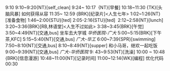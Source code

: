 
9:10
9:10~9:20{NT}[self_clean]
9:24~ 10:17  {NT}[早餐]
10:18~11:30 {TK}[头脑风暴] 如何获得从容
11:35~ 12:59 {BRK}[纪录片]<人生七年>
1:02~1:26{NT}[准备食物]
1:46~2:00{STU}[ted]
2:05-2:16{STU}[ted] 
2:12~2:58{NT}[lunch]
3:20~3:36{BRK}[RB,林语堂]<人生不过如此>
3:38~3:45{BRK}[午觉]
3:50~4:49{NT}[交通,bus] 坐车去大学城 *华侨医院-广大*
5:00~5:15{BRK}[下午茶,KFC]
5:15~5:40{NT}[交通,bus] *广大-华工*
6:00~7:39{SPR}[swimming]
7:50~8:10{NT}[交通,bus]
8:10~8:49{NT}[supper] 和小马哥，继欢一起吃饭
9:00~9:39{NT}[交通,bus] *广大-华侨医院*
9: 43~9:53{NT}[洗澡]
10:00 ~ 10:48 {BRK}[信息漫游]
10:48~11:00{NT}[记录时间]
11:00~12:14{WK}[编程]<life-time-tracker> 优化代码
00:30

 

